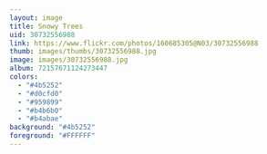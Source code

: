 ```yaml
---
layout: image
title: Snowy Trees
uid: 30732556988
link: https://www.flickr.com/photos/160685305@N03/30732556988
thumb: images/thumbs/30732556988.jpg
image: images/30732556988.jpg
album: 72157671124273447
colors: 
  - "#4b5252"
  - "#d0cfd0"
  - "#959899"
  - "#b4b6b0"
  - "#b4abae"
background: "#4b5252"
foreground: "#FFFFFF"
---
```


